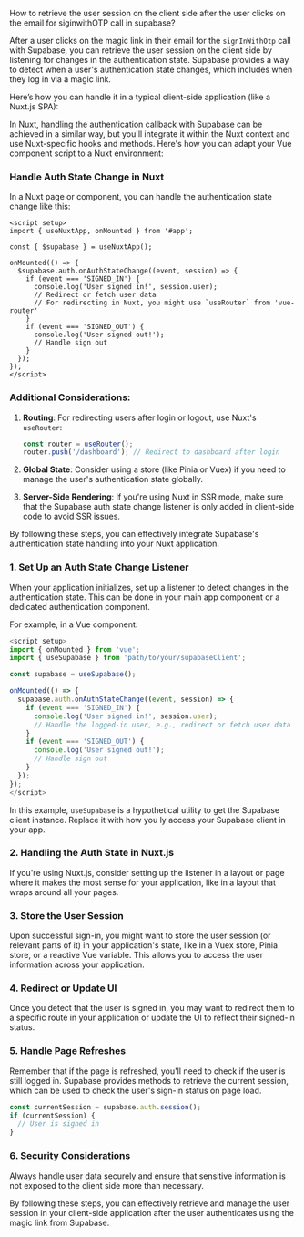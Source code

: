 How to retrieve the user session on the client side after the user clicks on the email for siginwithOTP call in supabase?

After a user clicks on the magic link in their email for the `signInWithOtp` call with Supabase, you can retrieve the user session on the client side by listening for changes in the authentication state. Supabase provides a way to detect when a user's authentication state changes, which includes when they log in via a magic link.

Here’s how you can handle it in a typical client-side application (like a Nuxt.js SPA):

In Nuxt, handling the authentication callback with Supabase can be achieved in a similar way, but you'll  integrate it within the Nuxt context and use Nuxt-specific hooks and methods. Here's how you can adapt your Vue component script to a Nuxt environment:

### Handle Auth State Change in Nuxt

In a Nuxt page or component, you can handle the authentication state change like this:

```vue
<script setup>
import { useNuxtApp, onMounted } from '#app';

const { $supabase } = useNuxtApp();

onMounted(() => {
  $supabase.auth.onAuthStateChange((event, session) => {
    if (event === 'SIGNED_IN') {
      console.log('User signed in!', session.user);
      // Redirect or fetch user data
      // For redirecting in Nuxt, you might use `useRouter` from 'vue-router'
    }
    if (event === 'SIGNED_OUT') {
      console.log('User signed out!');
      // Handle sign out
    }
  });
});
</script>
```

### Additional Considerations:

1. **Routing**: For redirecting users after login or logout, use Nuxt's `useRouter`:

   ```javascript
   const router = useRouter();
   router.push('/dashboard'); // Redirect to dashboard after login
   ```

2. **Global State**: Consider using a store (like Pinia or Vuex) if you need to manage the user's authentication state globally.

3. **Server-Side Rendering**: If you're using Nuxt in SSR mode, make sure that the Supabase auth state change listener is only added in client-side code to avoid SSR issues.

By following these steps, you can effectively integrate Supabase's authentication state handling into your Nuxt application.


### 1. **Set Up an Auth State Change Listener**

When your application initializes, set up a listener to detect changes in the authentication state. This can be done in your main app component or a dedicated authentication component.

For example, in a Vue component:

```javascript
<script setup>
import { onMounted } from 'vue';
import { useSupabase } from 'path/to/your/supabaseClient';

const supabase = useSupabase();

onMounted(() => {
  supabase.auth.onAuthStateChange((event, session) => {
    if (event === 'SIGNED_IN') {
      console.log('User signed in!', session.user);
      // Handle the logged-in user, e.g., redirect or fetch user data
    }
    if (event === 'SIGNED_OUT') {
      console.log('User signed out!');
      // Handle sign out
    }
  });
});
</script>
```

In this example, `useSupabase` is a hypothetical utility to get the Supabase client instance. Replace it with how you ly access your Supabase client in your app.

### 2. **Handling the Auth State in Nuxt.js**

If you're using Nuxt.js, consider setting up the listener in a layout or page where it makes the most sense for your application, like in a layout that wraps around all your pages.

### 3. **Store the User Session**

Upon successful sign-in, you might want to store the user session (or relevant parts of it) in your application's state, like in a Vuex store, Pinia store, or a reactive Vue variable. This allows you to access the user information across your application.

### 4. **Redirect or Update UI**

Once you detect that the user is signed in, you may want to redirect them to a specific route in your application or update the UI to reflect their signed-in status.

### 5. **Handle Page Refreshes**

Remember that if the page is refreshed, you'll need to check if the user is still logged in. Supabase provides methods to retrieve the current session, which can be used to check the user's sign-in status on page load.

```javascript
const currentSession = supabase.auth.session();
if (currentSession) {
  // User is signed in
}
```

### 6. **Security Considerations**

Always handle user data securely and ensure that sensitive information is not exposed to the client side more than necessary.

By following these steps, you can effectively retrieve and manage the user session in your client-side application after the user authenticates using the magic link from Supabase.

